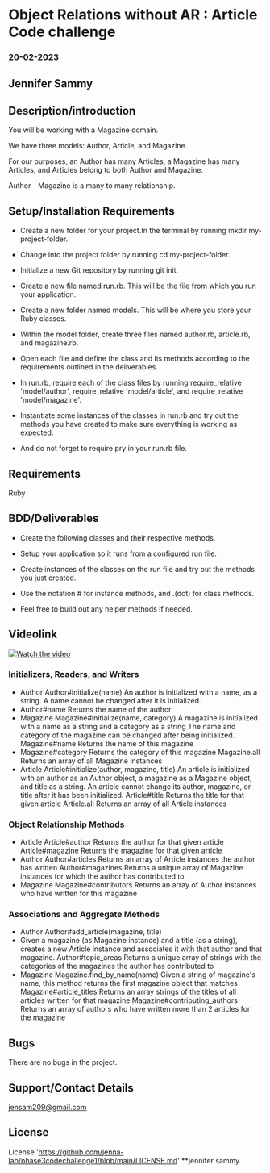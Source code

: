 # Object Relations without AR : Article Code challenge

### 20-02-2023

## Jennifer Sammy

## Description/introduction

You will be working with a Magazine domain.

We have three models: Author, Article, and Magazine.

For our purposes, an Author has many Articles, a Magazine has many Articles, and Articles belong to both Author and Magazine.

Author - Magazine is a many to many relationship.

## Setup/Installation Requirements

- Create a new folder for your project.In the terminal by running mkdir my-project-folder.

- Change into the project folder by running cd my-project-folder.

- Initialize a new Git repository by running git init.

- Create a new file named run.rb. This will be the file from which you run your application.

- Create a new folder named models. This will be where you store your Ruby classes.

- Within the model folder, create three files named author.rb, article.rb, and magazine.rb.

- Open each file and define the class and its methods according to the requirements outlined in the deliverables.

- In run.rb, require each of the class files by running require_relative 'model/author', require_relative 'model/article', and require_relative 'model/magazine'.

- Instantiate some instances of the classes in run.rb and try out the methods you have created to make sure everything is working as expected.
- And do not forget to require pry in your run.rb file.

## Requirements

Ruby

## BDD/Deliverables

- Create the following classes and their respective methods.

- Setup your application so it runs from a configured run file.

- Create instances of the classes on the run file and try out the methods you just created.

- Use the notation # for instance methods, and .(dot) for class methods.

- Feel free to build out any helper methods if needed.

## Videolink

[![Watch the video](video)](https://drive.google.com/file/d/17cWil2xq-f3J0WJ7fM9X9cUl5s6va04w/view)

### Initializers, Readers, and Writers

- Author
  Author#initialize(name)
  An author is initialized with a name, as a string.
  A name cannot be changed after it is initialized.
- Author#name
  Returns the name of the author
- Magazine
  Magazine#initialize(name, category)
  A magazine is initialized with a name as a string and a category as a string
  The name and category of the magazine can be changed after being initialized.
  Magazine#name
  Returns the name of this magazine
- Magazine#category
  Returns the category of this magazine
  Magazine.all
  Returns an array of all Magazine instances
- Article
  Article#initialize(author, magazine, title)
  An article is initialized with an author as an Author object, a magazine as a Magazine object, and title as a string.
  An article cannot change its author, magazine, or title after it has been initialized.
  Article#title
  Returns the title for that given article
  Article.all
  Returns an array of all Article instances

### Object Relationship Methods

- Article
  Article#author
  Returns the author for that given article
  Article#magazine
  Returns the magazine for that given article
- Author
  Author#articles
  Returns an array of Article instances the author has written
  Author#magazines
  Returns a unique array of Magazine instances for which the author has contributed to
- Magazine
  Magazine#contributors
  Returns an array of Author instances who have written for this magazine

### Associations and Aggregate Methods

- Author
  Author#add_article(magazine, title)
- Given a magazine (as Magazine instance) and a title (as a string), creates a new Article instance and associates it with that author and that magazine.
  Author#topic_areas
  Returns a unique array of strings with the categories of the magazines the author has contributed to
- Magazine
  Magazine.find_by_name(name)
  Given a string of magazine's name, this method returns the first magazine object that matches
  Magazine#article_titles
  Returns an array strings of the titles of all articles written for that magazine
  Magazine#contributing_authors
  Returns an array of authors who have written more than 2 articles for the magazine

## Bugs

There are no bugs in the project.

## Support/Contact Details

jensam209@gmail.com

## License

License 'https://github.com/jenna-lab/phase3codechallenge1/blob/main/LICENSE.md' \*\*jennifer sammy.
